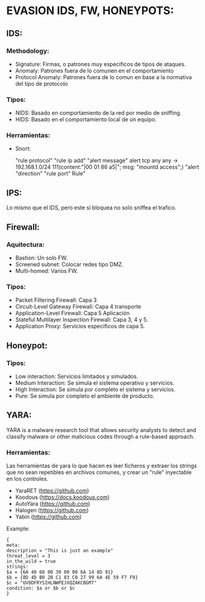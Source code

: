 # EVASION IDS, FW, HONEYPOTS:

## IDS:

### Methodology:
- Signature: Firmas, o patrones muy especificos de tipos de ataques.
- Anomaly: Patrones fuera de lo comunen en el comportamiento
- Protocol Anomaly: Patrones fuera de lo comun en base a la normativa del tipo de protocolo

### Tipos:
- NIDS: Basado en comportamiento de la red por medio de sniffing.
- HIDS: Basado en el comportamiento local de un equipo.

### Herramientas:
- Snort:

     "rule
      protocol"        "rule ip add"                            "alert message"
alert tcp any any -> 192.168.1.0/24 111(content:"|00 01 86 a5|"; msg: "mountd access";)
"alert           "direction"      "rule port"
Rule"

## IPS:
Lo mismo que el IDS, pero este si bloquea no solo sniffea el trafico.

## Firewall:

### Aquitectura:
- Bastion: Un solo FW.
- Screened subnet: Colocar redes tipo DMZ.
- Multi-homed: Varios FW.

### Tipos:

- Packet Filtering Firewall: Capa 3
- Circuit-Level Gateway Firewall: Capa 4 transporte
- Application-Level Firewall: Capa 5 Aplicación
- Stateful Multilayer Inspection Firewall: Capa 3, 4 y 5.
- Application Proxy: Servicios especificos de capa 5.

## Honeypot:
### Tipos:
- Low interaction: Servicios limitados y simulados.
- Medium Interaction: Se simula el sistema operativo y servicios.
- High Interaction: Se simula por completo el sistema y servicios.
- Pure: Se simula por completo el ambiente de producto.

## YARA:
YARA is a malware research tool that allows security analysts to detect and classify malware or other malicious codes through a rule-based approach.

### Herramientas:
Las herramientas de yara lo que hacen es leer ficheros y extraer los strings que no sean repetibles en archivos comunes, y crear un "rule" inyectable en los controles.

- YaraRET (https://github.com) 
- Koodous (https://docs.koodous.com) 
- AutoYara (https://github.com)
- Halogen (https://github.com) 
- Yabin (https://github.com)

Example:
```
{
meta:
description = "This is just an example"
threat_level = 3
in_the_wild = true
strings:
$a = {6A 40 68 00 30 00 00 6A 14 8D 91}
$b = {8D 4D B0 2B C1 83 C0 27 99 6A 4E 59 F7 F9}
$c = "UVODFRYSIHLNWPEJXQZAKCBGMT"
condition: $a or $b or $c 
}
```















